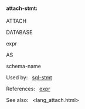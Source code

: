 #### attach\-stmt:







ATTACH





DATABASE



expr



AS



schema\-name









Used by:   [sql\-stmt](#sql-stmt)  

References:   [expr](#expr)  

See also:   <lang_attach.html>

